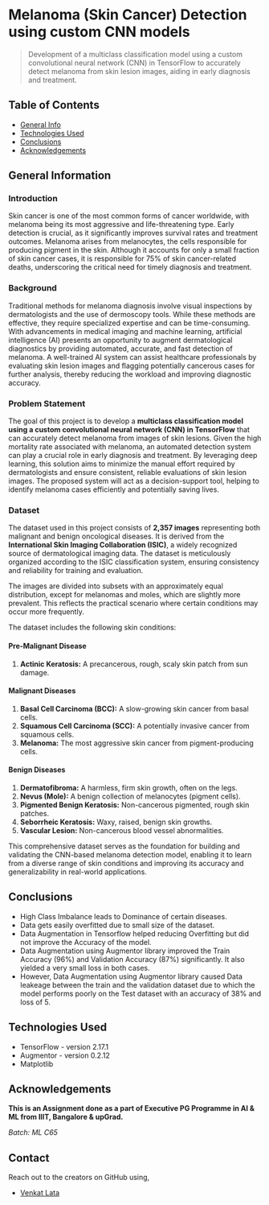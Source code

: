 # Melanoma (Skin Cancer) Detection using custom CNN models

> Development of a multiclass classification model using a custom convolutional
> neural network (CNN) in TensorFlow to accurately detect melanoma from skin
> lesion images, aiding in early diagnosis and treatment.

## Table of Contents

- [General Info](#general-information)
- [Technologies Used](#technologies-used)
- [Conclusions](#conclusions)
- [Acknowledgements](#acknowledgements)

<!-- You can include any other section that is pertinent to your problem -->

## General Information

### Introduction

Skin cancer is one of the most common forms of cancer worldwide, with melanoma
being its most aggressive and life-threatening type. Early detection is crucial,
as it significantly improves survival rates and treatment outcomes. Melanoma
arises from melanocytes, the cells responsible for producing pigment in the
skin. Although it accounts for only a small fraction of skin cancer cases, it is
responsible for 75% of skin cancer-related deaths, underscoring the critical
need for timely diagnosis and treatment.

### Background

Traditional methods for melanoma diagnosis involve visual inspections by
dermatologists and the use of dermoscopy tools. While these methods are
effective, they require specialized expertise and can be time-consuming. With
advancements in medical imaging and machine learning, artificial intelligence
(AI) presents an opportunity to augment dermatological diagnostics by providing
automated, accurate, and fast detection of melanoma. A well-trained AI system
can assist healthcare professionals by evaluating skin lesion images and
flagging potentially cancerous cases for further analysis, thereby reducing the
workload and improving diagnostic accuracy.

### Problem Statement

The goal of this project is to develop a **multiclass classification model using
a custom convolutional neural network (CNN) in TensorFlow** that can accurately
detect melanoma from images of skin lesions. Given the high mortality rate
associated with melanoma, an automated detection system can play a crucial role
in early diagnosis and treatment. By leveraging deep learning, this solution
aims to minimize the manual effort required by dermatologists and ensure
consistent, reliable evaluations of skin lesion images. The proposed system will
act as a decision-support tool, helping to identify melanoma cases efficiently
and potentially saving lives.

### Dataset

The dataset used in this project consists of **2,357 images** representing both
malignant and benign oncological diseases. It is derived from the
**International Skin Imaging Collaboration (ISIC)**, a widely recognized source
of dermatological imaging data. The dataset is meticulously organized according
to the ISIC classification system, ensuring consistency and reliability for
training and evaluation.

The images are divided into subsets with an approximately equal distribution,
except for melanomas and moles, which are slightly more prevalent. This reflects
the practical scenario where certain conditions may occur more frequently.

The dataset includes the following skin conditions:

#### **Pre-Malignant Disease**

1. **Actinic Keratosis:** A precancerous, rough, scaly skin patch from sun
   damage.

#### **Malignant Diseases**

1. **Basal Cell Carcinoma (BCC):** A slow-growing skin cancer from basal cells.
2. **Squamous Cell Carcinoma (SCC):** A potentially invasive cancer from
   squamous cells.
3. **Melanoma:** The most aggressive skin cancer from pigment-producing cells.

#### **Benign Diseases**

1. **Dermatofibroma:** A harmless, firm skin growth, often on the legs.
2. **Nevus (Mole):** A benign collection of melanocytes (pigment cells).
3. **Pigmented Benign Keratosis:** Non-cancerous pigmented, rough skin patches.
4. **Seborrheic Keratosis:** Waxy, raised, benign skin growths.
5. **Vascular Lesion:** Non-cancerous blood vessel abnormalities.

This comprehensive dataset serves as the foundation for building and validating
the CNN-based melanoma detection model, enabling it to learn from a diverse
range of skin conditions and improving its accuracy and generalizability in
real-world applications.

<!-- You don't have to answer all the questions - just the ones relevant to your project. -->

## Conclusions

- High Class Imbalance leads to Dominance of certain diseases.
- Data gets easily overfitted due to small size of the dataset.
- Data Augmentation in Tensorflow helped reducing Overfitting but did not
  improve the Accuracy of the model.
- Data Augmentation using Augmentor library improved the Train Accuracy (96%)
  and Validation Accuracy (87%) significantly. It also yielded a very small loss
  in both cases.
- However, Data Augmentation using Augmentor library caused Data leakeage
  between the train and the validation dataset due to which the model performs
  poorly on the Test dataset with an accuracy of 38% and loss of 5.

<!-- You don't have to answer all the questions - just the ones relevant to your project. -->

## Technologies Used

- TensorFlow - version 2.17.1
- Augmentor - version 0.2.12
- Matplotlib

<!-- As the libraries versions keep on changing, it is recommended to mention the version of library used in this project -->

## Acknowledgements

**This is an Assignment done as a part of Executive PG Programme in AI & ML from
IIIT, Bangalore & upGrad.**

_Batch: ML C65_

## Contact

Reach out to the creators on GitHub using,

- [Venkat Lata](https://github.com/svenkatlata)

<!-- Optional -->
<!-- ## License -->
<!-- This project is open source and available under the [... License](). -->

<!-- You don't have to include all sections - just the one's relevant to your project -->
